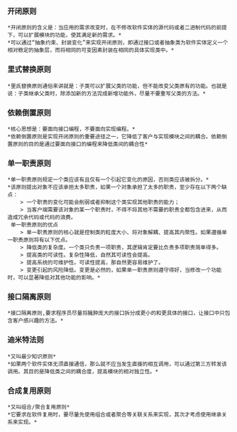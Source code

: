 ### 开闭原则
    *开闭原则的含义是：当应用的需求改变时，在不修改软件实体的源代码或者二进制代码的前提下，可以扩展模块的功能，使其满足新的需求。*
    *可以通过“抽象约束、封装变化”来实现开闭原则，即通过接口或者抽象类为软件实体定义一个相对稳定的抽象层，而将相同的可变因素封装在相同的具体实现类中。*
    
### 里式替换原则
    *里氏替换原则通俗来讲就是：子类可以扩展父类的功能，但不能改变父类原有的功能。也就是说：子类继承父类时，除添加新的方法完成新增功能外，尽量不要重写父类的方法。*

### 依赖倒置原则
    *核心思想是：要面向接口编程，不要面向实现编程。*
    *依赖倒置原则是实现开闭原则的重要途径之一，它降低了客户与实现模块之间的耦合。依赖倒置原则的目的是通过要面向接口的编程来降低类间的耦合性*
    
### 单一职责原则
    *单一职责原则规定一个类应该有且仅有一个引起它变化的原因，否则类应该被拆分。*
    *该原则提出对象不应该承担太多职责，如果一个对象承担了太多的职责，至少存在以下两个缺点：
        > 一个职责的变化可能会削弱或者抑制这个类实现其他职责的能力；
        > 当客户端需要该对象的某一个职责时，不得不将其他不需要的职责全都包含进来，从而造成冗余代码或代码的浪费。
     单一职责原则的优点
        > 单一职责原则的核心就是控制类的粒度大小、将对象解耦、提高其内聚性。如果遵循单一职责原则将有以下优点。
        > 降低类的复杂度。一个类只负责一项职责，其逻辑肯定要比负责多项职责简单得多。
        > 提高类的可读性。复杂性降低，自然其可读性会提高。
        > 提高系统的可维护性。可读性提高，那自然更容易维护了。
        > 变更引起的风险降低。变更是必然的，如果单一职责原则遵守得好，当修改一个功能时，可以显著降低对其他功能的影响。*
    
### 接口隔离原则
    *接口隔离原则,要求程序员尽量将臃肿庞大的接口拆分成更小的和更具体的接口，让接口中只包含客户感兴趣的方法。*
    
### 迪米特法则
    *又叫最少知识原则*
    *如果两个软件实体无须直接通信，那么就不应当发生直接的相互调用，可以通过第三方转发该调用。其目的是降低类之间的耦合度，提高模块的相对独立性。*
    
### 合成复用原则
    *又叫组合/聚合复用原则*
    *它要求在软件复用时，要尽量先使用组合或者聚合等关联关系来实现，其次才考虑使用继承关系来实现。*